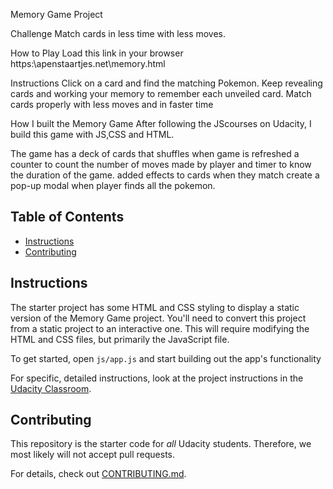 Memory Game Project

Challenge
Match cards in less time with less moves.

How to Play
Load this link in your browser https:\\apenstaartjes.net\memory.html

Instructions
Click on a card and find the matching Pokemon.
Keep revealing cards and working your memory to remember each unveiled card.
Match cards properly with less moves and in faster time


How I built the Memory Game
After following the JScourses on Udacity,
I build this game with JS,CSS and HTML.

The game has
 a deck of cards that shuffles when game is refreshed
 a counter to count the number of moves made by player and timer to know the duration of the game.
 added effects to cards when they match
 create a pop-up modal when player finds all the pokemon.


## Table of Contents

* [Instructions](#instructions)
* [Contributing](#contributing)

## Instructions

The starter project has some HTML and CSS styling to display a static version of the Memory Game project. You'll need to convert this project from a static project to an interactive one. This will require modifying the HTML and CSS files, but primarily the JavaScript file.

To get started, open `js/app.js` and start building out the app's functionality

For specific, detailed instructions, look at the project instructions in the [Udacity Classroom](https://classroom.udacity.com/me).

## Contributing

This repository is the starter code for _all_ Udacity students. Therefore, we most likely will not accept pull requests.

For details, check out [CONTRIBUTING.md](CONTRIBUTING.md).
